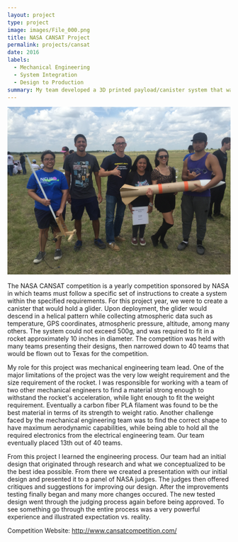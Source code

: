 ```yaml
---
layout: project
type: project
image: images/File_000.png
title: NASA CANSAT Project
permalink: projects/cansat
date: 2016
labels:
  - Mechanical Engineering
  - System Integration
  - Design to Production
summary: My team developed a 3D printed payload/canister system that was tested in atmospheric conditions, and collected atmospheric data upon descent.
---
```



 <img class="ui medium right floated rounded image" src="../images/cansat.jpeg">



The NASA CANSAT competition is a yearly competition sponsored by NASA in which teams must follow a specific set of instructions to create a system within the specified requirements. For this project year, we were to create a canister that would hold a glider. Upon deployment, the glider would descend in a helical pattern while collecting atmospheric data such as temperature, GPS coordinates, atmospheric pressure, altitude, among many others. The system could not exceed 500g, and was required to fit in a rocket approximately 10 inches in diameter. The competition was held with many teams presenting their designs, then narrowed down to 40 teams that would be flown out to Texas for the competition. 

My role for this project was mechanical engineering team lead. One of the major limitations of the project was the very low weight requirement and the size requirement of the rocket. I was responsible for working with a team of two other mechanical engineers to find a material strong enough to withstand the rocket's acceleration, while light enough to fit the weight requirement. Eventually a carbon fiber PLA filament was found to be the best material in terms of its strength to weight ratio. Another challenge faced by the mechanical engineering team was to find the correct shape to have maximum aerodynamic capabilities, while being able to hold all the required electronics from the electrical engineering team. Our team eventually placed 13th out of 40 teams.

From this project I learned the engineering process. Our team had an initial design that originated through research and what we conceptualized to be the best idea possible. From there we created a presentation with our initial design and presented it to a panel of NASA judges. The judges then offered critiques and suggestions for improving our design. After the improvements testing finally began and many more changes occured. The new tested design went through the judging process again before being approved. To see something go through the entire process was a very powerful experience and illustrated expectation vs. reality. 

Competition Website: http://www.cansatcompetition.com/


